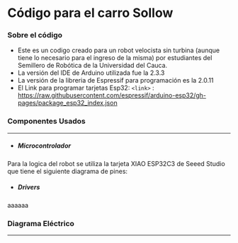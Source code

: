 # Código para el carro Sollow
### Sobre el código

- Este es un codigo creado para un robot velocista sin turbina (aunque tiene lo necesario para el ingreso de la misma) por estudiantes del Semillero de Robótica de la Universidad del Cauca.
- La versión del IDE de Arduino utilizada fue la 2.3.3
- La versión de la libreria de Espressif para programación es la 2.0.11
- El Link para programar tarjetas Esp32:
`<link>` : https://raw.githubusercontent.com/espressif/arduino-esp32/gh-pages/package_esp32_index.json

### Componentes Usados
----------------------------------

* ##### Microcontrolador
Para la logica del robot se utiliza la tarjeta XIAO ESP32C3 de Seeed Studio que tiene el siguiente diagrama de pines:

* ##### Drivers

aaaaaa


### Diagrama Eléctrico
----------------------------------
